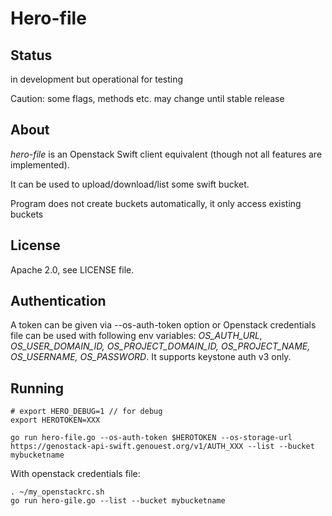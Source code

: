 # Hero-file

## Status

in development but operational for testing

Caution: some flags, methods etc. may change until stable release

## About

*hero-file* is an Openstack Swift client equivalent (though not all features are implemented).

It can be used to upload/download/list some swift bucket.

Program does not create buckets automatically, it only access existing buckets

## License

Apache 2.0, see LICENSE file.

## Authentication

A token can be given via --os-auth-token option or Openstack credentials file can be used with following env variables: *OS_AUTH_URL, OS_USER_DOMAIN_ID, OS_PROJECT_DOMAIN_ID, OS_PROJECT_NAME, OS_USERNAME, OS_PASSWORD*. It supports keystone auth v3 only.

## Running

    # export HERO_DEBUG=1 // for debug
    export HEROTOKEN=XXX
    
    go run hero-file.go --os-auth-token $HEROTOKEN --os-storage-url https://genostack-api-swift.genouest.org/v1/AUTH_XXX --list --bucket mybucketname


With openstack credentials file:

    . ~/my_openstackrc.sh
    go run hero-gile.go --list --bucket mybucketname

